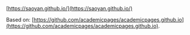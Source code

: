 [https://saoyan.github.io/](https://saoyan.github.io/)

Based on: [https://github.com/academicpages/academicpages.github.io](https://github.com/academicpages/academicpages.github.io). 
